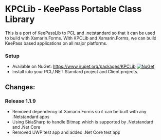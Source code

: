 # KPCLib - KeePass Portable Class Library

This is a port of KeePassLib to PCL and .netstandard so that it can be used to build with Xamarin.Forms. With KPCLib and Xamarin.Forms, we can build KeePass based applications on all major platforms.


### Setup
* Available on NuGet: https://www.nuget.org/packages/KPCLib [![NuGet](https://img.shields.io/nuget/v/Xam.Plugin.Media.svg?label=NuGet)](https://www.nuget.org/packages/KPCLib/)
* Install into your PCL/.NET Standard project and Client projects.

## Changes:

### Release 1.1.9
 - Removed dependency of Xamarin.Forms so it can be built with any .Netstandard apps
 - Using SkiaSharp to handle Bitmap which is supported by .Netstandard and .Net Core
 - Removed UWP test app and added .Net Core test app